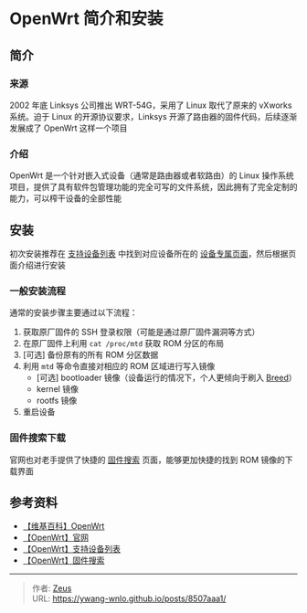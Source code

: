 # OpenWrt 简介和安装


## 简介

### 来源

2002 年底 Linksys 公司推出 WRT-54G，采用了 Linux 取代了原来的 vXworks 系统。迫于 Linux 的开源协议要求，Linksys 开源了路由器的固件代码，后续逐渐发展成了 OpenWrt 这样一个项目

### 介绍

OpenWrt 是一个针对嵌入式设备（通常是路由器或者软路由）的 Linux 操作系统项目，提供了具有软件包管理功能的完全可写的文件系统，因此拥有了完全定制的能力，可以榨干设备的全部性能

## 安装

初次安装推荐在 [支持设备列表](https://openwrt.org/toh/start) 中找到对应设备所在的 [设备专属页面](https://openwrt.org/toh/start?datasrt=%5Edevice%20page)，然后根据页面介绍进行安装

### 一般安装流程

通常的安装步骤主要通过以下流程：

1. 获取原厂固件的 SSH 登录权限（可能是通过原厂固件漏洞等方式）
2. 在原厂固件上利用 `cat /proc/mtd` 获取 ROM 分区的布局
3. [可选] 备份原有的所有 ROM 分区数据
4. 利用 `mtd` 等命令直接对相应的 ROM 区域进行写入镜像
    - [可选] bootloader 镜像（设备运行的情况下，个人更倾向于刷入 [Breed](/posts/53d6c2d9/)）
    - kernel 镜像
    - rootfs 镜像
5. 重启设备

### 固件搜索下载

官网也对老手提供了快捷的 [固件搜索](https://firmware-selector.openwrt.org/) 页面，能够更加快捷的找到 ROM 镜像的下载界面

## 参考资料

- [【维基百科】OpenWrt](https://zh.wikipedia.org/wiki/OpenWrt)
- [【OpenWrt】官网](https://openwrt.org/)
- [【OpenWrt】支持设备列表](https://openwrt.org/toh/start)
- [【OpenWrt】固件搜索](https://firmware-selector.openwrt.org/)


---

> 作者: [Zeus](https://github.com/ywang-wnlo)  
> URL: https://ywang-wnlo.github.io/posts/8507aaa1/  

